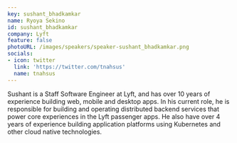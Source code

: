```yaml
---
key: sushant_bhadkamkar
name: Ryoya Sekino
id: sushant_bhadkamkar
company: Lyft
feature: false
photoURL: /images/speakers/speaker-sushant_bhadkamkar.png
socials:
- icon: twitter
  link: 'https://twitter.com/tnahsus'
  name: tnahsus
---
```

Sushant is a Staff Software Engineer at Lyft, and has over 10 years of experience building web, mobile and desktop apps. In his current role, he is responsible for building and operating distributed backend services that power core experiences in the Lyft passenger apps. He also have over 4 years of experience building application platforms using Kubernetes and other cloud native technologies.
